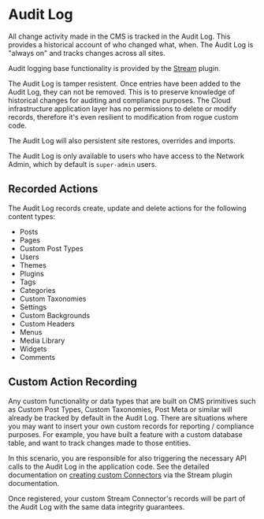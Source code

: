# Audit Log

All change activity made in the CMS is tracked in the Audit Log. This provides a historical account of who changed what, when. The Audit Log is "always on" and tracks changes across all sites.

Audit logging base functionality is provided by the [Stream](https://github.com/xwp/stream/) plugin.

The Audit Log is tamper resistent. Once entries have been added to the Audit Log, they can not be removed. This is to preserve knowledge of historical changes for auditing and compliance purposes. The Cloud infrastructure application layer has no permissions to delete or modify records, therefore it's even resilient to modification from rogue custom code.

The Audit Log will also persistent site restores, overrides and imports.

The Audit Log is only available to users who have access to the Network Admin, which by default is `super-admin` users.

## Recorded Actions

The Audit Log records create, update and delete actions for the following content types:

- Posts
- Pages
- Custom Post Types
- Users
- Themes
- Plugins
- Tags
- Categories
- Custom Taxonomies
- Settings
- Custom Backgrounds
- Custom Headers
- Menus
- Media Library
- Widgets
- Comments

## Custom Action Recording

Any custom functionality or data types that are built on CMS primitives such as Custom Post Types, Custom Taxonomies, Post Meta or similar will already be tracked by default in the Audit Log. There are situations where you may want to insert your own custom records for reporting / compliance purposes. For example, you have built a feature with a custom database table, and want to track changes made to those entities.

In this scenario, you are responsible for also triggering the necessary API calls to the Audit Log in the application code. See the detailed documentation on [creating custom Connectors](https://github.com/xwp/stream/wiki/Creating-a-Custom-Connector) via the Stream plugin documentation.

Once registered, your custom Stream Connector's records will be part of the Audit Log with the same data integrity guarantees.
